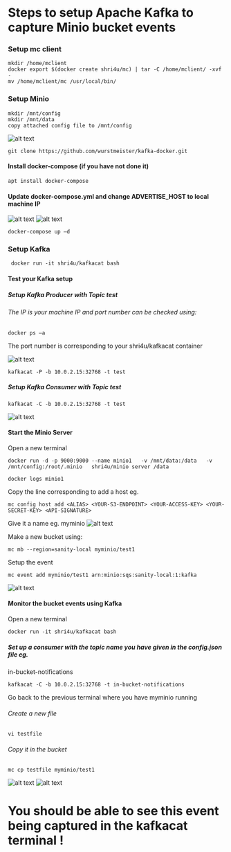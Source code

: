 ﻿# Steps to setup Apache Kafka to capture Minio bucket events


### Setup mc client


```
mkdir /home/mclient
docker export $(docker create shri4u/mc) | tar -C /home/mclient/ -xvf -
mv /home/mclient/mc /usr/local/bin/
```


### Setup Minio 
```
mkdir /mnt/config
mkdir /mnt/data
copy attached config file to /mnt/config
```
![alt text](https://github.com/bu-528-sp19/Deduplicating-Cloud-functions/blob/master/Installation/Screenshots-Minio-Kafka/s2.JPG)


```git
git clone https://github.com/wurstmeister/kafka-docker.git
```




#### Install docker-compose (if you have not done it)
```
apt install docker-compose
```
####  Update docker-compose.yml and change ADVERTISE_HOST to local machine IP
![alt text](https://github.com/bu-528-sp19/Deduplicating-Cloud-functions/blob/master/Installation/Screenshots-Minio-Kafka/s1.JPG)
![alt text](https://github.com/bu-528-sp19/Deduplicating-Cloud-functions/blob/master/Installation/Screenshots-Minio-Kafka/s3.JPG)




```
docker-compose up –d
```


### Setup Kafka 
```
 docker run -it shri4u/kafkacat bash
```


#### Test your Kafka setup


##### Setup Kafka Producer with Topic test


###### The IP is your machine IP and port number can be checked using:




``` 
docker ps –a 
```
The port number is corresponding to your shri4u/kafkacat container


![alt text](https://github.com/bu-528-sp19/Deduplicating-Cloud-functions/blob/master/Installation/Screenshots-Minio-Kafka/s4.JPG)


```
kafkacat -P -b 10.0.2.15:32768 -t test
```


##### Setup Kafka Consumer with Topic test
```
kafkacat -C -b 10.0.2.15:32768 -t test
```
![alt text](https://github.com/bu-528-sp19/Deduplicating-Cloud-functions/blob/master/Installation/Screenshots-Minio-Kafka/s5.JPG)


#### Start the Minio Server


Open a new terminal


```
docker run -d -p 9000:9000 --name minio1   -v /mnt/data:/data   -v /mnt/config:/root/.minio   shri4u/minio server /data
```
```
docker logs minio1
```


Copy the line corresponding to add a host 
eg. 
```
mc config host add <ALIAS> <YOUR-S3-ENDPOINT> <YOUR-ACCESS-KEY> <YOUR-SECRET-KEY> <API-SIGNATURE>
```
Give it a name eg. myminio
![alt text](https://github.com/bu-528-sp19/Deduplicating-Cloud-functions/blob/master/Installation/Screenshots-Minio-Kafka/s6.JPG)


Make a new bucket using:


```
mc mb --region=sanity-local myminio/test1
```








Setup the event
```
mc event add myminio/test1 arn:minio:sqs:sanity-local:1:kafka
```


![alt text](https://github.com/bu-528-sp19/Deduplicating-Cloud-functions/blob/master/Installation/Screenshots-Minio-Kafka/s7.JPG)


#### Monitor the bucket events using Kafka


Open a new terminal


```
docker run -it shri4u/kafkacat bash
```


##### Set up a consumer with the topic name you have given in the config.json file eg.
in-bucket-notifications


```
kafkacat -C -b 10.0.2.15:32768 -t in-bucket-notifications
```




Go back to the previous terminal where you have myminio running


###### Create a new file


```
vi testfile
```








###### Copy it in the bucket


```
mc cp testfile myminio/test1
```
![alt text](https://github.com/bu-528-sp19/Deduplicating-Cloud-functions/blob/master/Installation/Screenshots-Minio-Kafka/s8.JPG)
![alt text](https://github.com/bu-528-sp19/Deduplicating-Cloud-functions/blob/master/Installation/Screenshots-Minio-Kafka/s9.JPG)


#  You should be able to see this event being captured in the kafkacat terminal !

